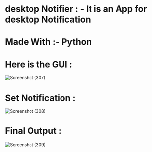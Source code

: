 # desktop Notifier : - It is an App for desktop Notification
# Made With :- Python


# Here is the GUI :
![Screenshot (307)](https://user-images.githubusercontent.com/101428649/210061166-5ecb1728-83f6-4c50-a296-a155dfda3ad7.png)


# Set Notification :
![Screenshot (308)](https://user-images.githubusercontent.com/101428649/210061221-2adfb4ce-502b-4712-9335-8a6ef477f2e2.png)


# Final Output :
![Screenshot (309)](https://user-images.githubusercontent.com/101428649/210061280-26770a40-9ef1-4ab6-a38c-a2f755419b21.png)
